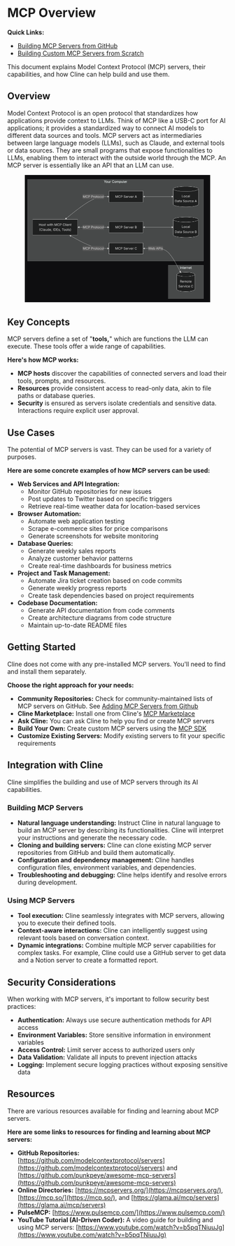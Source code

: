 # MCP Overview

**Quick Links:**

* [Building MCP Servers from GitHub](../mcp-servers/mcp-server-from-github.md)
* [Building Custom MCP Servers from Scratch](mcp-server-from-scratch.md)

This document explains Model Context Protocol (MCP) servers, their capabilities, and how Cline can help build and use them.

## Overview

Model Context Protocol is an open protocol that standardizes how applications provide context to LLMs. Think of MCP like a USB-C port for AI applications; it provides a standardized way to connect AI models to different data sources and tools. MCP servers act as intermediaries between large language models (LLMs), such as Claude, and external tools or data sources. They are small programs that expose functionalities to LLMs, enabling them to interact with the outside world through the MCP. An MCP server is essentially like an API that an LLM can use.

<figure><img src="../.gitbook/assets/mcp-diagram.png" alt=""><figcaption></figcaption></figure>

## Key Concepts

MCP servers define a set of "**tools,**" which are functions the LLM can execute. These tools offer a wide range of capabilities.

**Here's how MCP works:**

* **MCP hosts** discover the capabilities of connected servers and load their tools, prompts, and resources.
* **Resources** provide consistent access to read-only data, akin to file paths or database queries.
* **Security** is ensured as servers isolate credentials and sensitive data. Interactions require explicit user approval.

## Use Cases

The potential of MCP servers is vast. They can be used for a variety of purposes.

**Here are some concrete examples of how MCP servers can be used:**

* **Web Services and API Integration:**
  * Monitor GitHub repositories for new issues
  * Post updates to Twitter based on specific triggers
  * Retrieve real-time weather data for location-based services
* **Browser Automation:**
  * Automate web application testing
  * Scrape e-commerce sites for price comparisons
  * Generate screenshots for website monitoring
* **Database Queries:**
  * Generate weekly sales reports
  * Analyze customer behavior patterns
  * Create real-time dashboards for business metrics
* **Project and Task Management:**
  * Automate Jira ticket creation based on code commits
  * Generate weekly progress reports
  * Create task dependencies based on project requirements
* **Codebase Documentation:**
  * Generate API documentation from code comments
  * Create architecture diagrams from code structure
  * Maintain up-to-date README files

## Getting Started

Cline does not come with any pre-installed MCP servers. You'll need to find and install them separately.

**Choose the right approach for your needs:**

* **Community Repositories:** Check for community-maintained lists of MCP servers on GitHub. See [Adding MCP Servers from Github](../mcp-servers/mcp-server-from-github.md)
* **Cline Marketplace:** Install one from Cline's  [MCP Marketplace](mcp-quickstart.md)
* **Ask Cline:** You can ask Cline to help you find or  create MCP servers
* **Build Your Own:** Create custom MCP servers using the [MCP SDK](https://github.com/modelcontextprotocol/)
* **Customize Existing Servers:** Modify existing servers to fit your specific requirements

## Integration with Cline

Cline simplifies the building and use of MCP servers through its AI capabilities.

### Building MCP Servers

* **Natural language understanding:** Instruct Cline in natural language to build an MCP server by describing its functionalities. Cline will interpret your instructions and generate the necessary code.
* **Cloning and building servers:** Cline can clone existing MCP server repositories from GitHub and build them automatically.
* **Configuration and dependency management:** Cline handles configuration files, environment variables, and dependencies.
* **Troubleshooting and debugging:** Cline helps identify and resolve errors during development.

### Using MCP Servers

* **Tool execution:** Cline seamlessly integrates with MCP servers, allowing you to execute their defined tools.
* **Context-aware interactions:** Cline can intelligently suggest using relevant tools based on conversation context.
* **Dynamic integrations:** Combine multiple MCP server capabilities for complex tasks. For example, Cline could use a GitHub server to get data and a Notion server to create a formatted report.

## Security Considerations

When working with MCP servers, it's important to follow security best practices:

* **Authentication:** Always use secure authentication methods for API access
* **Environment Variables:** Store sensitive information in environment variables
* **Access Control:** Limit server access to authorized users only
* **Data Validation:** Validate all inputs to prevent injection attacks
* **Logging:** Implement secure logging practices without exposing sensitive data

## Resources

There are various resources available for finding and learning about MCP servers.

**Here are some links to resources for finding and learning about MCP servers:**

* **GitHub Repositories:** [https://github.com/modelcontextprotocol/servers](https://github.com/modelcontextprotocol/servers) and [https://github.com/punkpeye/awesome-mcp-servers](https://github.com/punkpeye/awesome-mcp-servers)
* **Online Directories:** [https://mcpservers.org/](https://mcpservers.org/), [https://mcp.so/](https://mcp.so/), and [https://glama.ai/mcp/servers](https://glama.ai/mcp/servers)
* **PulseMCP:** [https://www.pulsemcp.com/](https://www.pulsemcp.com/)
* **YouTube Tutorial (AI-Driven Coder):** A video guide for building and using MCP servers: [https://www.youtube.com/watch?v=b5pqTNiuuJg](https://www.youtube.com/watch?v=b5pqTNiuuJg)
